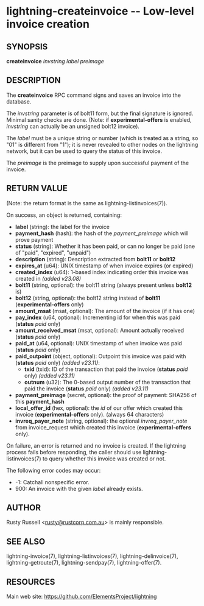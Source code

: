 lightning-createinvoice -- Low-level invoice creation
=====================================================

SYNOPSIS
--------

**createinvoice** *invstring* *label* *preimage*

DESCRIPTION
-----------

The **createinvoice** RPC command signs and saves an invoice into the
database.

The *invstring* parameter is of bolt11 form, but the final signature
is ignored.  Minimal sanity checks are done.  (Note: if
**experimental-offers** is enabled, *invstring* can actually be an
unsigned bolt12 invoice).

The *label* must be a unique string or number (which is treated as a
string, so "01" is different from "1"); it is never revealed to other
nodes on the lightning network, but it can be used to query the status
of this invoice.

The *preimage* is the preimage to supply upon successful payment of
the invoice.

RETURN VALUE
------------

(Note: the return format is the same as lightning-listinvoices(7)).

[comment]: # (GENERATE-FROM-SCHEMA-START)
On success, an object is returned, containing:

- **label** (string): the label for the invoice
- **payment\_hash** (hash): the hash of the *payment\_preimage* which will prove payment
- **status** (string): Whether it has been paid, or can no longer be paid (one of "paid", "expired", "unpaid")
- **description** (string): Description extracted from **bolt11** or **bolt12**
- **expires\_at** (u64): UNIX timestamp of when invoice expires (or expired)
- **created\_index** (u64): 1-based index indicating order this invoice was created in *(added v23.08)*
- **bolt11** (string, optional): the bolt11 string (always present unless **bolt12** is)
- **bolt12** (string, optional): the bolt12 string instead of **bolt11** (**experimental-offers** only)
- **amount\_msat** (msat, optional): The amount of the invoice (if it has one)
- **pay\_index** (u64, optional): Incrementing id for when this was paid (**status** *paid* only)
- **amount\_received\_msat** (msat, optional): Amount actually received (**status** *paid* only)
- **paid\_at** (u64, optional): UNIX timestamp of when invoice was paid (**status** *paid* only)
- **paid\_outpoint** (object, optional): Outpoint this invoice was paid with (**status** *paid* only) *(added v23.11)*:
  - **txid** (txid): ID of the transaction that paid the invoice (**status** *paid* only) *(added v23.11)*
  - **outnum** (u32): The 0-based output number of the transaction that paid the invoice (**status** *paid* only) *(added v23.11)*
- **payment\_preimage** (secret, optional): the proof of payment: SHA256 of this **payment\_hash**
- **local\_offer\_id** (hex, optional): the *id* of our offer which created this invoice (**experimental-offers** only). (always 64 characters)
- **invreq\_payer\_note** (string, optional): the optional *invreq\_payer\_note* from invoice\_request which created this invoice (**experimental-offers** only).

[comment]: # (GENERATE-FROM-SCHEMA-END)

On failure, an error is returned and no invoice is created. If the
lightning process fails before responding, the caller should use
lightning-listinvoices(7) to query whether this invoice was created or
not.

The following error codes may occur:

- -1: Catchall nonspecific error.
- 900: An invoice with the given *label* already exists.

AUTHOR
------

Rusty Russell <<rusty@rustcorp.com.au>> is mainly responsible.

SEE ALSO
--------

lightning-invoice(7), lightning-listinvoices(7), lightning-delinvoice(7),
lightning-getroute(7), lightning-sendpay(7), lightning-offer(7).

RESOURCES
---------

Main web site: <https://github.com/ElementsProject/lightning>

[comment]: # ( SHA256STAMP:ad1c985a529da5c845c1d6d348556e61531a6ec75e9a47dc91e9a276008d3ffa)
